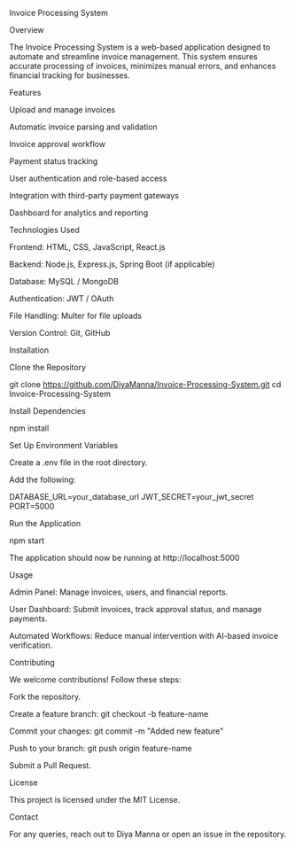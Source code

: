 Invoice Processing System

Overview

The Invoice Processing System is a web-based application designed to automate and streamline invoice management. This system ensures accurate processing of invoices, minimizes manual errors, and enhances financial tracking for businesses.

Features

Upload and manage invoices

Automatic invoice parsing and validation

Invoice approval workflow

Payment status tracking

User authentication and role-based access

Integration with third-party payment gateways

Dashboard for analytics and reporting

Technologies Used

Frontend: HTML, CSS, JavaScript, React.js

Backend: Node.js, Express.js, Spring Boot (if applicable)

Database: MySQL / MongoDB

Authentication: JWT / OAuth

File Handling: Multer for file uploads

Version Control: Git, GitHub

Installation

Clone the Repository

git clone https://github.com/DiyaManna/Invoice-Processing-System.git
cd Invoice-Processing-System

Install Dependencies

npm install

Set Up Environment Variables

Create a .env file in the root directory.

Add the following:

DATABASE_URL=your_database_url
JWT_SECRET=your_jwt_secret
PORT=5000

Run the Application

npm start

The application should now be running at http://localhost:5000

Usage

Admin Panel: Manage invoices, users, and financial reports.

User Dashboard: Submit invoices, track approval status, and manage payments.

Automated Workflows: Reduce manual intervention with AI-based invoice verification.

Contributing

We welcome contributions! Follow these steps:

Fork the repository.

Create a feature branch: git checkout -b feature-name

Commit your changes: git commit -m "Added new feature"

Push to your branch: git push origin feature-name

Submit a Pull Request.

License

This project is licensed under the MIT License.

Contact

For any queries, reach out to Diya Manna or open an issue in the repository.
